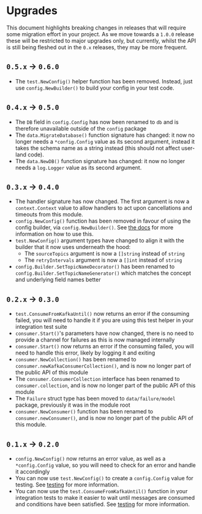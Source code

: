 # Upgrades

This document highlights breaking changes in releases that will require some migration effort in your project. As we move towards a `1.0.0` release these will be restricted to major upgrades only, but currently, whilst the API is still being fleshed out in the `0.x` releases, they may be more frequent. 

## `0.5.x` -> `0.6.0`

* The `test.NewConfig()` helper function has been removed. Instead, just use `config.NewBuilder()` to build your config in your test code.

## `0.4.x` -> `0.5.0`

* The `DB` field in `config.Config` has now been renamed to `db` and is therefore unavailable outside of the `config` package 
* The `data.MigrateDatabase()` function signature has changed: it now no longer needs a `*config.Config` value as its second argument, instead it takes the schema name as a string instead (this should not affect user-land code).
* The `data.NewDB()` function signature has changed: it now no longer needs a `log.Logger` value as its second argument.

## `0.3.x` -> `0.4.0`

* The handler signature has now changed. The first argument is now a `context.Context` value to allow handlers to act upon cancellations and timeouts from this module.
* `config.NewConfig()` function has been removed in favour of using the config builder, via `config.NewBuilder()`. See [the docs](/tools/docs/configuration.md#example-of-builder) for more information on how to use this.
* `test.NewConfig()` argument types have changed to align it with the builder that it now uses underneath the hood:
  * The `sourceTopics` argument is now a `[]string` instead of `string`
  * The `retryIntervals` argument is now a `[]int` instead of `string`
* `config.Builder.SetTopicNameDecorator()` has been renamed to `config.Builder.SetTopicNameGenerator()` which matches the concept and underlying field names better

## `0.2.x` -> `0.3.0`

* `test.ConsumeFromKafkaUntil()` now returns an error if the consuming failed, you will need to handle it if you are using this test helper in your integration test suite
* `consumer.Start()`'s parameters have now changed, there is no need to provide a channel for failures as this is now managed internally
* `consumer.Start()` now returns an error if the consuming failed, you will need to handle this error, likely by logging it and exiting
* `consumer.NewCollection()` has been renamed to `consumer.newKafkaConsumerCollection()`, and is now no longer part of the public API of this module
* The `consumer.ConsumerCollection` interface has been renamed to `consumer.collection`, and is now no longer part of the public API of this module
* The `Failure` struct type has been moved to `data/failure/model` package, previously it was in the module root
* `consumer.NewConsumer()` function has been renamed to `consumer.newConsumer()`, and is now no longer part of the public API of this module.

## `0.1.x` -> `0.2.0`

* `config.NewConfig()` now returns an error value, as well as a `*config.Config` value, so you will need to check for an error and handle it accordingly
* You can now use `test.NewConfig()` to create a `config.Config` value for testing. See [testing](/tools/docs/advanced/testing.md) for more information.
* You can now use the `test.ConsumeFromKafkaUntil()` function in your integration tests to make it easier to wait until messages are consumed and conditions have been satisfied. See [testing](/tools/docs/advanced/testing.md) for more information.